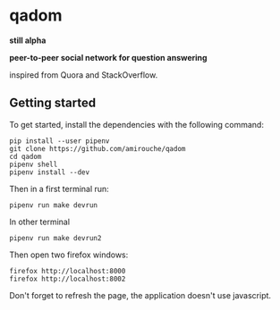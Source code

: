 # qadom

**still alpha**

**peer-to-peer social network for question answering**

inspired from Quora and StackOverflow.

## Getting started

To get started, install the dependencies with the following command:

```shell
pip install --user pipenv
git clone https://github.com/amirouche/qadom
cd qadom
pipenv shell
pipenv install --dev
```

Then in a first terminal run:

```shell
pipenv run make devrun
```

In other terminal

```shell
pipenv run make devrun2
```

Then open two firefox windows:

```
firefox http://localhost:8000
firefox http://localhost:8002
```

Don't forget to refresh the page, the application doesn't use
javascript.
